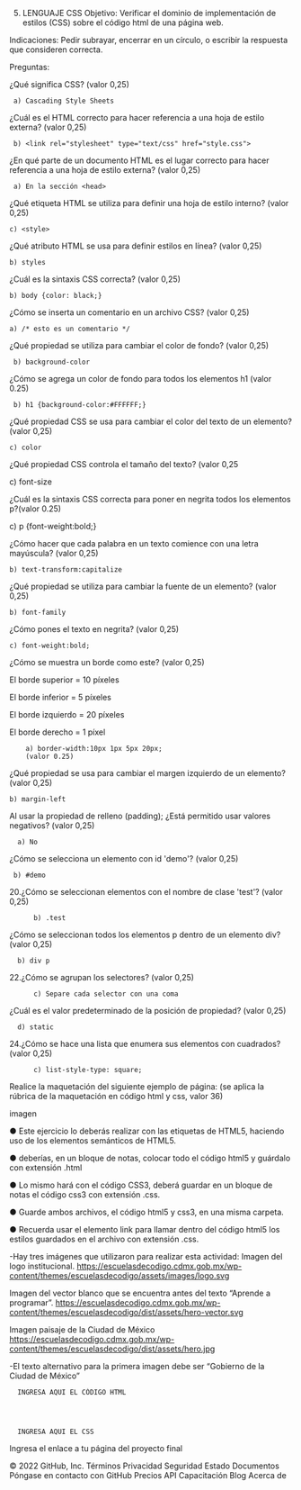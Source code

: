 5. LENGUAJE CSS
Objetivo: Verificar el dominio de implementación de estilos (CSS) sobre el código html de una página web.

Indicaciones: Pedir subrayar, encerrar en un círculo, o escribir la respuesta que consideren correcta.

Preguntas:

¿Qué significa CSS? (valor 0,25)

     a) Cascading Style Sheets
     
   
¿Cuál es el HTML correcto para hacer referencia a una hoja de estilo externa? (valor 0,25)

     
     b) <link rel="stylesheet" type="text/css" href="style.css">
     
  
¿En qué parte de un documento HTML es el lugar correcto para hacer referencia a una hoja de estilo externa? (valor 0,25)

     a) En la sección <head>
     
  
¿Qué etiqueta HTML se utiliza para definir una hoja de estilo interno? (valor 0,25)

    
    c) <style>
  
¿Qué atributo HTML se usa para definir estilos en línea? (valor 0,25)

   
    b) styles
    
¿Cuál es la sintaxis CSS correcta? (valor 0,25)

    
    b) body {color: black;}
    
  
¿Cómo se inserta un comentario en un archivo CSS? (valor 0,25)

    a) /* esto es un comentario */
   
  
¿Qué propiedad se utiliza para cambiar el color de fondo? (valor 0,25)

     
     b) background-color
     
   
¿Cómo se agrega un color de fondo para todos los elementos h1 (valor 0.25)

    
     b) h1 {background-color:#FFFFFF;}
     
   
¿Qué propiedad CSS se usa para cambiar el color del texto de un elemento? (valor 0,25)

    
    c) color
  
¿Qué propiedad CSS controla el tamaño del texto? (valor 0,25

   
   c) font-size
   
 
¿Cuál es la sintaxis CSS correcta para poner en negrita todos los elementos p?(valor 0.25)

   
   
   c) p {font-weight:bold;}
   
   
¿Cómo hacer que cada palabra en un texto comience con una letra mayúscula? (valor 0,25)

    
    b) text-transform:capitalize
   

¿Qué propiedad se utiliza para cambiar la fuente de un elemento? (valor 0,25)

   
    b) font-family
    
     
¿Cómo pones el texto en negrita? (valor 0,25)

    
    c) font-weight:bold;
     
¿Cómo se muestra un borde como este? (valor 0,25)

El borde superior = 10 píxeles

El borde inferior = 5 píxeles

El borde izquierdo = 20 píxeles

El borde derecho = 1 píxel

        a) border-width:10px 1px 5px 20px;
        (valor 0.25)
     
¿Qué propiedad se usa para cambiar el margen izquierdo de un elemento? (valor 0,25)

   
    b) margin-left
     
Al usar la propiedad de relleno (padding); ¿Está permitido usar valores negativos? (valor 0,25)

      a) No
     
     
¿Cómo se selecciona un elemento con id 'demo'? (valor 0,25)

    
     b) #demo
     
     
20.¿Cómo se seleccionan elementos con el nombre de clase 'test'? (valor 0,25)

          
          b) .test
          
     
¿Cómo se seleccionan todos los elementos p dentro de un elemento div? (valor 0,25)

     
      b) div p
      
     
22.¿Cómo se agrupan los selectores? (valor 0,25)

          
          c) Separe cada selector con una coma
     
¿Cuál es el valor predeterminado de la posición de propiedad? (valor 0,25)

      
      
      d) static
     
24.¿Cómo se hace una lista que enumera sus elementos con cuadrados? (valor 0,25)

          
          c) list-style-type: square;
     
Realice la maquetación del siguiente ejemplo de página: (se aplica la rúbrica de la maquetación en código html y css, valor 36)

imagen
     
   


● Este ejercicio lo deberás realizar con las etiquetas de HTML5, haciendo uso de los elementos semánticos de HTML5.

● deberías, en un bloque de notas, colocar todo el código html5 y guárdalo con extensión .html

● Lo mismo hará con el código CSS3, deberá guardar en un bloque de notas el código css3 con extensión .css.

● Guarde ambos archivos, el código html5 y css3, en una misma carpeta.

● Recuerda usar el elemento link para llamar dentro del código html5 los estilos guardados en el archivo con extensión .css.

-Hay tres imágenes que utilizaron para realizar esta actividad: Imagen del logo institucional. https://escuelasdecodigo.cdmx.gob.mx/wp-content/themes/escuelasdecodigo/assets/images/logo.svg

Imagen del vector blanco que se encuentra antes del texto “Aprende a programar”. https://escuelasdecodigo.cdmx.gob.mx/wp-content/themes/escuelasdecodigo/dist/assets/hero-vector.svg

Imagen paisaje de la Ciudad de México https://escuelasdecodigo.cdmx.gob.mx/wp-content/themes/escuelasdecodigo/dist/assets/hero.jpg

-El texto alternativo para la primera imagen debe ser “Gobierno de la Ciudad de México”

      INGRESA AQUI EL CÓDIGO HTML
      
      
      
      
      INGRESA AQUI EL CSS
Ingresa el enlace a tu página del proyecto final

© 2022 GitHub, Inc.
Términos
Privacidad
Seguridad
Estado
Documentos
Póngase en contacto con GitHub
Precios
API
Capacitación
Blog
Acerca de
